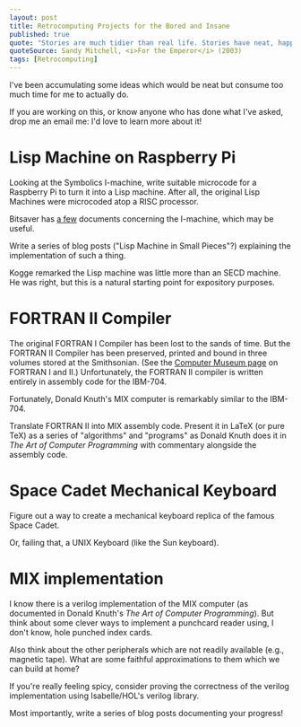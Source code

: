 ```yaml
---
layout: post
title: Retrocomputing Projects for the Bored and Insane
published: true
quote: "Stories are much tidier than real life. Stories have neat, happy endings, but all you ever really get is unfinished business."
quoteSource: Sandy Mitchell, <i>For the Emperor</i> (2003)
tags: [Retrocomputing]
---
```


I've been accumulating some ideas which would be neat but consume too
much time for me to actually do.

If you are working on this, or know anyone who has done what I've asked,
drop me an email me: I'd love to learn more about it!

# Lisp Machine on Raspberry Pi

Looking at the Symbolics I-machine, write suitable microcode for a
Raspberry Pi to turn it into a Lisp machine. After all, the original
Lisp Machines were microcoded atop a RISC processor.

Bitsaver has [a few](http://www.bitsavers.org/pdf/symbolics/I_Machine/)
documents concerning the I-machine, which may be useful.

Write a series of blog posts ("Lisp Machine in Small Pieces"?)
explaining the implementation of such a thing.

Kogge remarked the Lisp machine was little more than an SECD machine. He
was right, but this is a natural starting point for expository purposes.

# FORTRAN II Compiler

The original FORTRAN I Compiler has been lost to the sands of time. But
the FORTRAN II Compiler has been preserved, printed and bound in three
volumes stored at the Smithsonian. (See the [Computer Museum
page](https://www.softwarepreservation.org/projects/FORTRAN/) on FORTRAN
I and II.) Unfortunately, the FORTRAN II compiler is written entirely in
assembly code for the IBM-704.

Fortunately, Donald Knuth's MIX computer is remarkably similar to the IBM-704.

Translate FORTRAN II into MIX assembly code. Present it in LaTeX (or
pure TeX) as a series of "algorithms" and "programs" as Donald Knuth
does it in _The Art of Computer Programming_ with commentary alongside
the assembly code. 

# Space Cadet Mechanical Keyboard

Figure out a way to create a mechanical keyboard replica of the famous
Space Cadet.

Or, failing that, a UNIX Keyboard (like the Sun keyboard).

# MIX implementation

I know there is a verilog implementation of the MIX computer (as
documented in Donald Knuth's _The Art of Computer Programming_). But
think about some clever ways to implement a punchcard reader using, I
don't know, hole punched index cards.

Also think about the other peripherals which are not readily available
(e.g., magnetic tape). What are some faithful approximations to them
which we can build at home?

If you're really feeling spicy, consider proving the correctness of the
verilog implementation using Isabelle/HOL's verilog library.

Most importantly, write a series of blog posts documenting your progress!